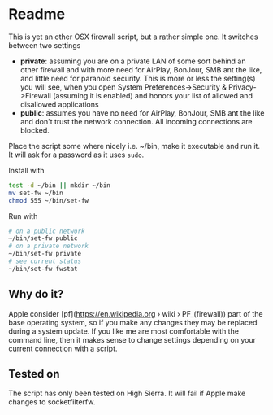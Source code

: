
# Readme

This is yet an other OSX firewall script, but a rather simple one. It switches between two settings

  - **private**: assuming you are on a private LAN of some sort behind an other firewall and with more need for AirPlay, BonJour, SMB ant the like, and little need for paranoid security. This is more or less the setting(s) you will see, when you open System Preferences->Security & Privacy->Firewall (assuming it is enabled) and honors your list of allowed and disallowed applications
  - **public**: assumes you have no need for AirPlay, BonJour, SMB ant the like and don't trust the network connection. All incoming connections are blocked.

Place the script some where nicely i.e. ~/bin, make it executable and run it. It will ask for a password as it uses `sudo`.

Install with

`````bash
test -d ~/bin || mkdir ~/bin
mv set-fw ~/bin
chmod 555 ~/bin/set-fw
`````

Run with

`````bash
# on a public network
~/bin/set-fw public
# on a private network
~/bin/set-fw private
# see current status
~/bin/set-fw fwstat
`````

## Why do it?

Apple consider [pf](https://en.wikipedia.org › wiki › PF_(firewall)) part of the base operating system, so if you make any changes they may be replaced during a system update. If you like me are most comfortable with the command line, then it makes sense to change settings depending on your current connection with a script.

## Tested on

The script has only been tested on High Sierra. It will fail if Apple make changes to socketfilterfw.

